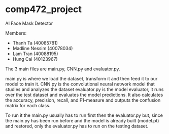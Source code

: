 # comp472_project

AI Face Mask Detector

Members:
- Thanh Ta (40085781)
- Madline Nessim (40078034)
- Lam Tran (40088195)
- Hung Cai (40123967)


The 3 main files are main.py, CNN.py and evaluator.py.

main.py is where we load the dataset, transform it and then feed it to our model to train it. 
CNN.py is the convolutional neural network model that studies and analyzes the dataset
evaluator.py is the model evaluator, it runs over the test dataset and evaluates the model predictions.
It also calculates the accuracy, precision, recall, and F1-measure and outputs the confusion matrix for each class.

To run it the main.py usually has to run first then the evaluator.py but, since the main.py has been run before and
the model is already built (model.pt) and restored, only the evaluator.py has to run on the testing dataset.
